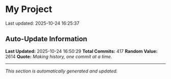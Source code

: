 # My Project


Last updated: 2025-10-24 16:25:37








































































































































































































































































































































































































































































































































































































































































































































































































































## Auto-Update Information

**Last Updated:** 2025-10-24 16:50:29
**Total Commits:** 417
**Random Value:** 2614
**Quote:** _Making history, one commit at a time._

---
_This section is automatically generated and updated._